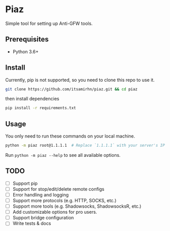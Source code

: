 # Piaz
Simple tool for setting up Anti-GFW tools.

## Prerequisites
- Python 3.6+

## Install
Currently, pip is not supported, so you need to clone this repo to use it.
```bash
git clone https://github.com/itsamirhn/piaz.git && cd piaz
```
then install dependencies
```bash
pip install -r requirements.txt
```

## Usage
You only need to run these commands on your local machine.
```bash
python -m piaz root@1.1.1.1  # Replace `1.1.1.1` with your server's IP address.
```

Run `python -m piaz --help` to see all available options.

## TODO
- [ ] Support pip
- [ ] Support for stop/edit/delete remote configs
- [ ] Error handling and logging
- [ ] Support more protocols (e.g. HTTP, SOCKS, etc.)
- [ ] Support more tools (e.g. Shadowsocks, ShadowsocksR, etc.)
- [ ] Add customizable options for pro users.
- [ ] Support bridge configuration
- [ ] Write tests & docs